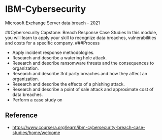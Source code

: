 # IBM-Cybersecurity
Microsoft Exchange Server data breach - 2021

##Cybersecurity Capstone: Breach Response Case Studies
In this module, you will learn to apply your skill to recognize data breaches, vulnerabilities and costs for a specific company.
###Process
- Apply incident response methodologies.
- Research and describe a watering hole attack.
- Research and describe ransomware threats and the consequences to organization.
- Research and describe 3rd party breaches and how they affect an organization.
- Research and describe the effects of a phishing attack.
- Research and describe a point of sale attack and approximate cost of data breaches.
- Perform a case study on

## Reference 
- https://www.coursera.org/learn/ibm-cybersecurity-breach-case-studies/home/welcome

